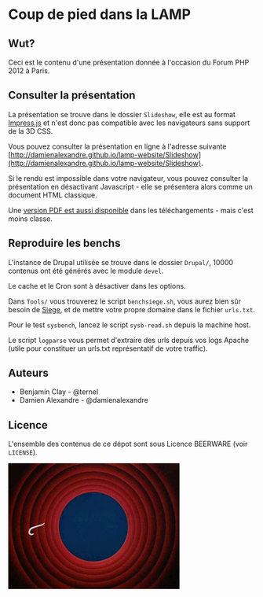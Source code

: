 Coup de pied dans la LAMP
=========================

Wut?
----

Ceci est le contenu d'une présentation donnée à l'occasion du Forum PHP 2012 à Paris.

Consulter la présentation
-------------------------

La présentation se trouve dans le dossier `Slideshow`,
elle est au format [Impress.js](https://github.com/bartaz/impress.js) et n'est donc pas compatible avec les
navigateurs sans support de la 3D CSS.

Vous pouvez consulter la présentation en ligne à l'adresse suivante [http://damienalexandre.github.io/lamp-website/Slideshow](http://damienalexandre.github.io/lamp-website/Slideshow).

Si le rendu est impossible dans votre navigateur, vous pouvez consulter la présentation en désactivant Javascript - elle se
présentera alors comme un document HTML classique.

Une [version PDF est aussi disponible](https://github.com/downloads/damienalexandre/lamp-website/coup-de-pied-dans-la-lamp-v0.1.pdf)
dans les téléchargements - mais c'est moins classe.

Reproduire les benchs
---------------------

L'instance de Drupal utilisée se trouve dans le dossier `Drupal/`,
10000 contenus ont été générés avec le module `devel`.

Le cache et le Cron sont à désactiver dans les options.

Dans `Tools/` vous trouverez le script `benchsiege.sh`, vous aurez bien sûr
besoin de [Siege](http://www.joedog.org/siege-home/), et de mettre votre propre domaine
dans le fichier `urls.txt`.

Pour le test `sysbench`, lancez le script `sysb-read.sh` depuis la machine host.

Le script `logparse` vous permet d'extraire des urls depuis vos logs Apache (utile pour constituer un urls.txt
représentatif de votre traffic).

Auteurs
-------

- Benjamin Clay - @ternel
- Damien Alexandre - @damienalexandre

Licence
-------

L'ensemble des contenus de ce dépot sont sous Licence BEERWARE (voir `LICENSE`).

![That's all](https://github.com/damienalexandre/lamp-website/raw/master/Slideshow/img/thatsall.gif)
